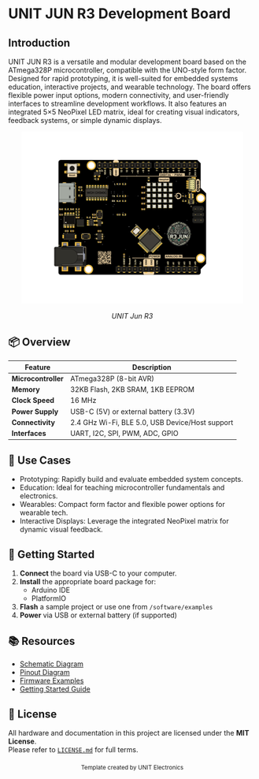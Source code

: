 
# UNIT JUN R3 Development Board 


## Introduction

UNIT JUN R3 is a versatile and modular development board based on the ATmega328P microcontroller, compatible with the UNO-style form factor. Designed for rapid prototyping, it is well-suited for embedded systems education, interactive projects, and wearable technology. The board offers flexible power input options, modern connectivity, and user-friendly interfaces to streamline development workflows. It also features an integrated 5×5 NeoPixel LED matrix, ideal for creating visual indicators, feedback systems, or simple dynamic displays.

<div align="center">
  <img src="hardware/resources/unit_top_v_0_0_1_ue0081_Jun R3.png" width="450px" alt="Development Board">
  <p><em>UNIT Jun R3</em></p>
</div>

## 📦 Overview


| Feature                 | Description                                                   |
|------------------------|---------------------------------------------------------------|
| **Microcontroller**     | ATmega328P (8-bit AVR)                              |
| **Memory**              | 32KB Flash, 2KB SRAM, 1KB EEPROM                |
| **Clock Speed**         | 16 MHz                                                       |
| **Power Supply**        | USB-C (5V) or external battery (3.3V)                |
| **Connectivity**        | 2.4 GHz Wi-Fi, BLE 5.0, USB Device/Host support |
| **Interfaces**          | UART, I2C, SPI, PWM, ADC, GPIO            |


## 🧪 Use Cases

- Prototyping: Rapidly build and evaluate embedded system concepts.
- Education: Ideal for teaching microcontroller fundamentals and electronics.
- Wearables: Compact form factor and flexible power options for wearable tech.
- Interactive Displays: Leverage the integrated NeoPixel matrix for dynamic visual feedback.




## 🚀 Getting Started

1. **Connect** the board via USB-C to your computer.
2. **Install** the appropriate board package for:
   - Arduino IDE
   - PlatformIO
3. **Flash** a sample project or use one from `/software/examples`
4. **Power** via USB or external battery (if supported)


## 📚 Resources

- [Schematic Diagram](hardware/unit_sch_v_0_0_1_ue0081_Jun-R3.pdf)
- [Pinout Diagram](docs/pinout.png)
- [Firmware Examples](firmware/)
- [Getting Started Guide](docs/getting_started.md)



## 📝 License

All hardware and documentation in this project are licensed under the **MIT License**.  
Please refer to [`LICENSE.md`](LICENSE.md) for full terms.



<div align="center">
  <sub>Template created by UNIT Electronics</sub>
</div>
